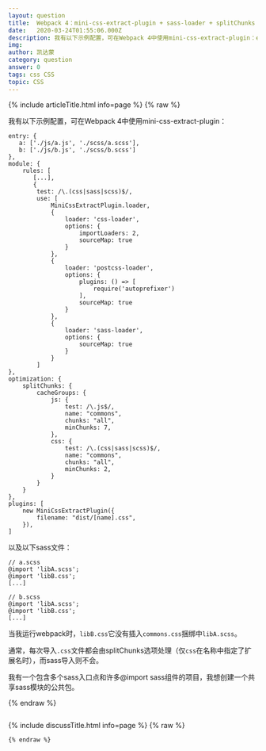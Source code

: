 ```yaml
---
layout: question
title:  Webpack 4：mini-css-extract-plugin + sass-loader + splitChunks
date:   2020-03-24T01:55:06.000Z
description: 我有以下示例配置，可在Webpack 4中使用mini-css-extract-plugin：entry  {   a  \['./js/a.js',...
img: 
author: 凯达蒙
category: question
answer: 0
tags: css CSS
topic: CSS
---
```

<div class="article-root">
  <div class="article">
    {% include articleTitle.html info=page %}
    {% raw %}
    <div class="article-content"><p><font style="vertical-align: inherit;"><font style="vertical-align: inherit;">我有以下示例配置，可在Webpack 4中使用mini-css-extract-plugin：</font></font></p>

<pre><code>entry: {<font></font>
   a: ['./js/a.js', './scss/a.scss'],<font></font>
   b: ['./js/b.js', './scss/b.scss']<font></font>
},<font></font>
module: {<font></font>
    rules: [<font></font>
       [...],<font></font>
       {<font></font>
        test: /\.(css|sass|scss)$/,<font></font>
        use: [<font></font>
            MiniCssExtractPlugin.loader,<font></font>
            {<font></font>
                loader: 'css-loader',<font></font>
                options: {<font></font>
                    importLoaders: 2,<font></font>
                    sourceMap: true<font></font>
                }<font></font>
            },<font></font>
            {<font></font>
                loader: 'postcss-loader',<font></font>
                options: {<font></font>
                    plugins: () =&gt; [<font></font>
                        require('autoprefixer')<font></font>
                    ],<font></font>
                    sourceMap: true<font></font>
                }<font></font>
            },<font></font>
            {<font></font>
                loader: 'sass-loader',<font></font>
                options: {<font></font>
                    sourceMap: true<font></font>
                }<font></font>
            }<font></font>
        ]<font></font>
},<font></font>
optimization: {<font></font>
    splitChunks: {<font></font>
        cacheGroups: {<font></font>
            js: {<font></font>
                test: /\.js$/,<font></font>
                name: "commons",<font></font>
                chunks: "all",<font></font>
                minChunks: 7,<font></font>
            },<font></font>
            css: {<font></font>
                test: /\.(css|sass|scss)$/,<font></font>
                name: "commons",<font></font>
                chunks: "all",<font></font>
                minChunks: 2,<font></font>
            }<font></font>
        }<font></font>
    }<font></font>
},<font></font>
plugins: [<font></font>
    new MiniCssExtractPlugin({<font></font>
        filename: "dist/[name].css",<font></font>
    }),<font></font>
]<font></font>
</code></pre>

<p><font style="vertical-align: inherit;"><font style="vertical-align: inherit;">以及以下sass文件：</font></font></p>

<pre><code>// a.scss<font></font>
@import 'libA.scss';<font></font>
@import 'libB.css';<font></font>
[...] <font></font>
<font></font>
// b.scss<font></font>
@import 'libA.scss';<font></font>
@import 'libB.css';<font></font>
[...]<font></font>
</code></pre>

<p><font style="vertical-align: inherit;"><font style="vertical-align: inherit;">当我运行webpack时，</font></font><code>libB.css</code><font style="vertical-align: inherit;"><font style="vertical-align: inherit;">它没有插入</font></font><code>commons.css</code><font style="vertical-align: inherit;"><font style="vertical-align: inherit;">捆绑中</font></font><code>libA.scss</code><font style="vertical-align: inherit;"><font style="vertical-align: inherit;">。</font></font></p>

<p><font style="vertical-align: inherit;"><font style="vertical-align: inherit;">通常，每次导入</font></font><code>.css</code><font style="vertical-align: inherit;"><font style="vertical-align: inherit;">文件都会由splitChunks选项处理（仅</font></font><code>css</code><font style="vertical-align: inherit;"><font style="vertical-align: inherit;">在名称中指定了</font><font style="vertical-align: inherit;">扩展</font><font style="vertical-align: inherit;">名时），而sass导入则不会。</font></font></p>

<p><font style="vertical-align: inherit;"><font style="vertical-align: inherit;">我有一个包含多个sass入口点和许多@import sass组件的项目，我想创建一个共享sass模块的公共包。</font></font></p></div>
    {% endraw %}
  </div>
  <p style="height: 0;width:0;overflow: hidden;"> 第3185篇《Webpack 4：mini-css-extract-plugin + sass-loader + splitChunks》来自Winter(https://github.com/aiyld/aiyld.github.io)的站点</p>
  <div class="discuss-wrapper">
    {% include discussTitle.html info=page %}
    {% raw %}
    
    {% endraw %}
  </div>
<div>
